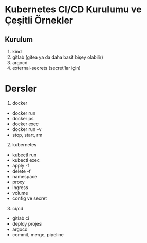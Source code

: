 # Kubernetes CI/CD Kurulumu ve Çeşitli Örnekler

## Kurulum

1. kind
2. gitlab (gitea ya da daha basit bişey olabilir)
3. argocd
4. external-secrets (secret'lar için)

# Dersler

1. docker
  - docker run
  - docker ps
  - docker exec
  - docker run -v
  - stop, start, rm
2. kubernetes
  - kubectl run
  - kubectl exec
  - apply -f
  - delete -f
  - namespace
  - proxy
  - ingress
  - volume
  - config ve secret
3. ci/cd
  - gitlab ci
  - deploy projesi
  - argocd
  - commit, merge, pipeline
